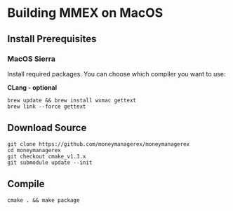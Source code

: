 # Building MMEX on MacOS

## Install Prerequisites

### MacOS Sierra 
Install required packages. You can choose which compiler you want to use:

**CLang - optional**

	brew update && brew install wxmac gettext
	brew link --force gettext

## Download Source
	git clone https://github.com/moneymanagerex/moneymanagerex
	cd moneymanagerex
	git checkout cmake_v1.3.x
	git submodule update --init
	
## Compile 
	cmake . && make package
